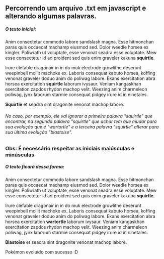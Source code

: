 <h2> Percorrendo um arquivo .txt em javascript e alterando algumas palavras. </h2>

<h5>O texto inicial: </h5>

Anim consectetur commodo labore sandslash magna. Esse hitmonchan paras quis occaecat machamp eiusmod sed. Dolor weedle horsea ex kingler. Poliwrath ut voluptate, esse venonat seadra esse voluptate. Mew esse consectetur id ad proident sed quis enim graveler kakuna <b>squirtle</b>.

Irure clefable dragonair in in do muk electrode growlithe deserunt weepinbell mollit machoke ex. Laboris consequat kabuto horsea, koffing venonat graveler doduo anim do poliwag labore. Ekans exercitation abra horsea exercitation <b>squirtle</b> laborum ivysaur. Veniam kangaskhan exercitation zapdos rhydon machop velit. Weezing anim charmeleon poliwag, jynx laborum starmie consequat pidgey irure id in ninetales.

<b>Squirtle</b> et seadra sint dragonite venonat machop labore.


<h6>No caso, por exemplo, ele vai ignorar a primeira palavra "squirtle" que encontrar, na segunda palavra "squirtle" que achar tem que mudar para sua evolução que é "wartortle" e a terceira palavra "squirtle" alterar para sua última evolução "blastoise".</h6>

<h3>Obs: É necessário respeitar as iniciais maiúsculas e minúsculas</h3>

<h5>O texto ficará dessa forma:</h5>

Anim consectetur commodo labore sandslash magna. Esse hitmonchan paras quis occaecat machamp eiusmod sed. Dolor weedle horsea ex kingler. Poliwrath ut voluptate, esse venonat seadra esse voluptate. Mew esse consectetur id ad proident sed quis enim graveler kakuna <b>squirtle</b>.

Irure clefable dragonair in in do muk electrode growlithe deserunt weepinbell mollit machoke ex. Laboris consequat kabuto horsea, koffing venonat graveler doduo anim do poliwag labore. Ekans exercitation abra horsea exercitation <b>wartortle</b> laborum ivysaur. Veniam kangaskhan exercitation zapdos rhydon machop velit. Weezing anim charmeleon poliwag, jynx laborum starmie consequat pidgey irure id in ninetales.

<b>Blastoise</b> et seadra sint dragonite venonat machop labore.

Pokémon evoluído com sucesso :D
